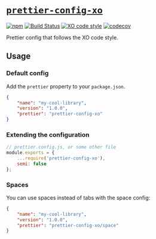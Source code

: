 # [`prettier-config-xo`](https://www.npmjs.com/package/prettier-config-xo)

[![npm](https://img.shields.io/npm/v/prettier-config-xo)](https://www.npmjs.com/package/prettier-config-xo)
[![Build Status](https://github.com/pizzafox/prettier-config-xo/workflows/CI/badge.svg)](https://github.com/pizzafox/prettier-config-xo/actions)
[![XO code style](https://img.shields.io/badge/code_style-XO-5ed9c7.svg)](https://github.com/xojs/xo)
[![codecov](https://codecov.io/gh/pizzafox/prettier-config-xo/branch/master/graph/badge.svg)](https://codecov.io/gh/pizzafox/prettier-config-xo)

Prettier config that follows the XO code style.

## Usage

### Default config

Add the `prettier` property to your `package.json`.

```json
{
	"name": "my-cool-library",
	"version": "1.0.0",
	"prettier": "prettier-config-xo"
}
```

### Extending the configuration

```js
// prettier.config.js, or some other file
module.exports = {
	...require('prettier-config-xo'),
	semi: false
};
```

### Spaces

You can use spaces instead of tabs with the space config:

```json
{
	"name": "my-cool-library",
	"version": "1.0.0",
	"prettier": "prettier-config-xo/space"
}
```
